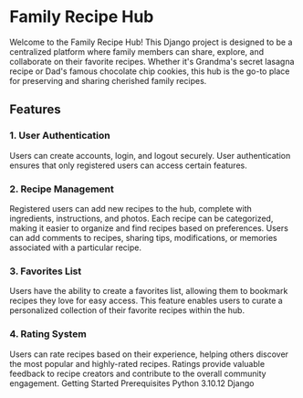 <h1>Family Recipe Hub</h1>
Welcome to the Family Recipe Hub! This Django project is designed to be a centralized platform where family members can share, explore, and collaborate on their favorite recipes. Whether it's Grandma's secret lasagna recipe or Dad's famous chocolate chip cookies, this hub is the go-to place for preserving and sharing cherished family recipes.

## Features

### 1. User Authentication

Users can create accounts, login, and logout securely.
User authentication ensures that only registered users can access certain features.

### 2. Recipe Management

Registered users can add new recipes to the hub, complete with ingredients, instructions, and photos.
Each recipe can be categorized, making it easier to organize and find recipes based on preferences.
Users can add comments to recipes, sharing tips, modifications, or memories associated with a particular recipe.

### 3. Favorites List

Users have the ability to create a favorites list, allowing them to bookmark recipes they love for easy access.
This feature enables users to curate a personalized collection of their favorite recipes within the hub.

### 4. Rating System

Users can rate recipes based on their experience, helping others discover the most popular and highly-rated recipes.
Ratings provide valuable feedback to recipe creators and contribute to the overall community engagement.
Getting Started
Prerequisites
Python 3.10.12
Django
